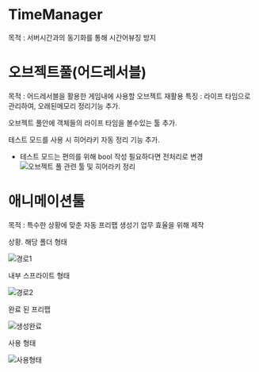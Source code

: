 # TimeManager

목적 : 서버시간과의 동기화를 통해 시간어뷰징 방지


# 오브젝트풀(어드레서블)

목적 : 어드레서블을 활용한 게임내에 사용할 오브젝트 재활용
특징 : 
라이프 타임으로 관리하여, 오래된메모리 정리기능 추가.

오브젝트 풀안에 객체들의 라이프 타임을 볼수있는 툴 추가. 

테스트 모드를 사용 시 히어라키 자동 정리 기능 추가.
* 테스트 모드는 편의를 위해 bool 작성 필요하다면 전처리로 변경
![오브젝트 풀 관련 툴 및 히어라키 정리](https://github.com/user-attachments/assets/c7e231d9-7870-458c-826e-d381e24df51e)

# 애니메이션툴

목적 : 특수한 상황에 맞춘 자동 프리팹 생성기 업무 효율을 위해 제작


상황.
해당 폴더 형태

![경로1](https://github.com/user-attachments/assets/e0740845-d0d1-4202-bc40-e1661f1c801b)

내부 스프라이트 형태

![경로2](https://github.com/user-attachments/assets/6e8c7fea-99c4-45e1-bf0c-eb993d278bc4)

완료 된 프리팹

![생성완료](https://github.com/user-attachments/assets/3bbe21c9-df8a-4eac-9107-109ea8cf5c89)

사용 형태

![사용형태](https://github.com/user-attachments/assets/6081f5be-bbf5-488b-bc84-3b6162fde74c)

